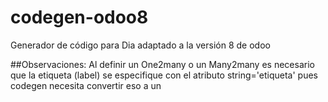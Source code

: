 # codegen-odoo8
Generador de código para Dia adaptado a la versión 8 de odoo

##Observaciones:
Al definir un One2many o un Many2many es necesario que la etiqueta (label) se especifique con el atributo string='etiqueta' pues codegen necesita convertir eso a un <separator />
